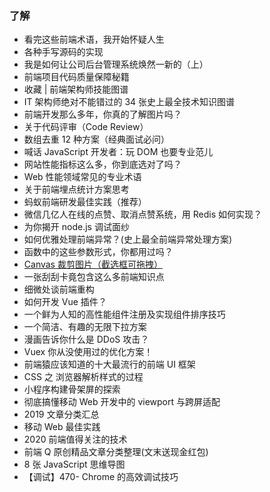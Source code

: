 ### 了解

- 看完这些前端术语，我开始怀疑人生
- 各种手写源码的实现
- 我是如何让公司后台管理系统焕然一新的（上）
- 前端项目代码质量保障秘籍
- 收藏 | 前端架构师技能图谱
- IT 架构师绝对不能错过的 34 张史上最全技术知识图谱
- 前端开发那么多年，你真的了解图片吗？
- 关于代码评审（Code Review）
- 数组去重 12 种方案（经典面试必问）
- 喊话 JavaScript 开发者：玩 DOM 也要专业范儿
- 网站性能指标这么多，你到底选对了吗？
- Web 性能领域常见的专业术语
- 关于前端埋点统计方案思考
- 蚂蚁前端研发最佳实践（推荐）
- 微信几亿人在线的点赞、取消点赞系统，用 Redis 如何实现？
- 为你揭开 node.js 调试面纱
- 如何优雅处理前端异常？(史上最全前端异常处理方案)
- 函数中的这些参数形式，你都用过吗？
- [Canvas 裁剪图片（截选框可拖拽）](https://segmentfault.com/a/1190000019611035)
- 一张刮刮卡竟包含这么多前端知识点
- 细微处谈前端重构
- 如何开发 Vue 插件？
- 一个鲜为人知的高性能组件注册及实现组件排序技巧
- 一个简洁、有趣的无限下拉方案
- 漫画告诉你什么是 DDoS 攻击？
- Vuex 你从没使用过的优化方案！
- 前端猿应该知道的十大最流行的前端 UI 框架
- CSS 之 浏览器解析样式的过程
- 小程序构建骨架屏的探索
- 彻底搞懂移动 Web 开发中的 viewport 与跨屏适配
- 2019 文章分类汇总
- 移动 Web 最佳实践
- 2020 前端值得关注的技术
- 前端 Q 原创精品文章分类整理(文末送现金红包)
- 8 张 JavaScript 思维导图
- 【调试】470- Chrome 的高效调试技巧
